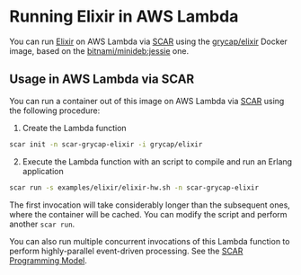 # Running Elixir in AWS Lambda

You can run [Elixir](https://elixir-lang.org/) on AWS Lambda via [SCAR](https://github.com/grycap/scar) using the [grycap/elixir](https://hub.docker.com/r/grycap/elixir/) Docker image, based on the [bitnami/minideb:jessie](https://hub.docker.com/r/bitnami/minideb/) one.

## Usage in AWS Lambda via SCAR

You can run a container out of this image on AWS Lambda via [SCAR](https://github.com/grycap/scar) using the following procedure:

1. Create the Lambda function

```sh
scar init -n scar-grycap-elixir -i grycap/elixir
```

2. Execute the Lambda function with an script to compile and run an Erlang application

```sh
scar run -s examples/elixir/elixir-hw.sh -n scar-grycap-elixir
```

The first invocation will take considerably longer than the subsequent ones, where the container will be cached. You can modify the script and perform another `scar run`.

You can also run multiple concurrent invocations of this Lambda function to perform highly-parallel event-driven processing. See the [SCAR Programming Model](https://github.com/grycap/scar/blob/master/README.md#programming-model).